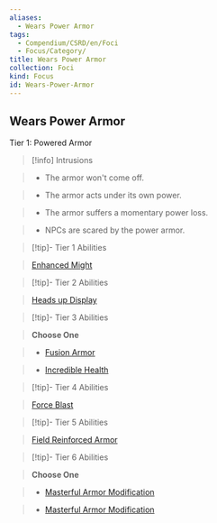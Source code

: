 ```yaml
---
aliases:
  - Wears Power Armor
tags:
  - Compendium/CSRD/en/Foci
  - Focus/Category/
title: Wears Power Armor
collection: Foci
kind: Focus
id: Wears-Power-Armor
---
```

## Wears Power Armor    
Tier 1: Powered Armor    
  
>[!info] Intrusions    
>- The armor won't come off.    
>- The armor acts under its own power.    
>- The armor suffers a momentary power loss.    
>- NPCs are scared by the power armor.    
  
  
>[!tip]- Tier 1 Abilities    
> [Enhanced Might](Enhanced-Might.md)    
  
  
>[!tip]- Tier 2 Abilities    
> [Heads up Display](Heads-Up-Display.md)    
  
  
>[!tip]- Tier 3 Abilities    
> **Choose One**    
>- [Fusion Armor](Fusion-Armor.md)    
>- [Incredible Health](Incredible-Health.md)    
  
  
>[!tip]- Tier 4 Abilities    
> [Force Blast](Force-Blast.md)    
  
  
>[!tip]- Tier 5 Abilities    
> [Field Reinforced Armor](Field-Reinforced-Armor.md)    
  
  
>[!tip]- Tier 6 Abilities    
> **Choose One**    
>- [Masterful Armor Modification](Masterful-Armor-Modification.md)    
>- [Masterful Armor Modification](Masterful-Armor-Modification.md)
